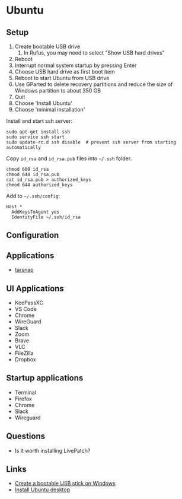 # Ubuntu

## Setup

1. Create bootable USB drive
   1. In Rufus, you may need to select "Show USB hard drives"
1. Reboot
1. Interrupt normal system startup by pressing Enter
1. Choose USB hard drive as first boot item
1. Reboot to start Ubuntu from USB drive
1. Use GParted to delete recovery partitions and reduce the size of Windows partition to about 350 GB
1. Quit
1. Choose 'Install Ubuntu'
1. Choose 'minimal installation'

Install and start ssh server:

    sudo apt-get install ssh
    sudo service ssh start
    sudo update-rc.d ssh disable  # prevent ssh server from starting automatically

Copy `id_rsa` and `id_rsa.pub` files into `~/.ssh` folder.

    chmod 600 id_rsa
    chmod 644 id_rsa.pub
    cat id_rsa.pub > authorized_keys
    chmod 644 authorized_keys

Add to `~/.ssh/config`:

```
Host *
  AddKeysToAgent yes
  IdentityFile ~/.ssh/id_rsa
```

## Configuration

## Applications

- [tarsnap](https://www.tarsnap.com/pkg-deb.html)

## UI Applications

- KeePassXC
- VS Code
- Chrome
- WireGuard
- Slack
- Zoom
- Brave
- VLC
- FileZilla
- Dropbox

## Startup applications

- Terminal
- Firefox
- Chrome
- Slack
- Wireguard

## Questions

- Is it worth installing LivePatch?

## Links

- [Create a bootable USB stick on Windows](https://ubuntu.com/tutorials/create-a-usb-stick-on-windows)
- [Install Ubuntu desktop](https://ubuntu.com/tutorials/install-ubuntu-desktop)
